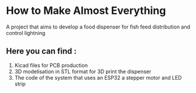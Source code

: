 # How to Make Almost Everything
A project that aims to develop a food dispenser for fish feed distribution and control lightning

## Here you can find :
1. Kicad files for PCB production
2. 3D modelisation in STL format for 3D print the dispenser
3. The code of the system that uses an ESP32 a stepper motor and LED strip


